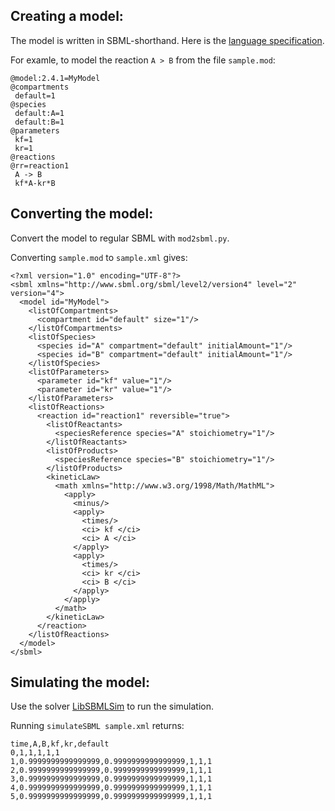 Creating a model:
---

The model is written in SBML-shorthand. Here is the [language specification](http://www.staff.ncl.ac.uk/d.j.wilkinson/software/sbml-sh/all.html).

For examle, to model the reaction `A > B` from the file `sample.mod`:

    @model:2.4.1=MyModel
    @compartments
     default=1
    @species
     default:A=1
     default:B=1
    @parameters
     kf=1
     kr=1
    @reactions
    @rr=reaction1
     A -> B
     kf*A-kr*B

Converting the model:
---
Convert the model to regular SBML with `mod2sbml.py`.

Converting `sample.mod` to `sample.xml` gives:

    <?xml version="1.0" encoding="UTF-8"?>
    <sbml xmlns="http://www.sbml.org/sbml/level2/version4" level="2" version="4">
      <model id="MyModel">
        <listOfCompartments>
          <compartment id="default" size="1"/>
        </listOfCompartments>
        <listOfSpecies>
          <species id="A" compartment="default" initialAmount="1"/>
          <species id="B" compartment="default" initialAmount="1"/>
        </listOfSpecies>
        <listOfParameters>
          <parameter id="kf" value="1"/>
          <parameter id="kr" value="1"/>
        </listOfParameters>
        <listOfReactions>
          <reaction id="reaction1" reversible="true">
            <listOfReactants>
              <speciesReference species="A" stoichiometry="1"/>
            </listOfReactants>
            <listOfProducts>
              <speciesReference species="B" stoichiometry="1"/>
            </listOfProducts>
            <kineticLaw>
              <math xmlns="http://www.w3.org/1998/Math/MathML">
                <apply>
                  <minus/>
                  <apply>
                    <times/>
                    <ci> kf </ci>
                    <ci> A </ci>
                  </apply>
                  <apply>
                    <times/>
                    <ci> kr </ci>
                    <ci> B </ci>
                  </apply>
                </apply>
              </math>
            </kineticLaw>
          </reaction>
        </listOfReactions>
      </model>
    </sbml>



Simulating the model:
---
Use the solver [LibSBMLSim](http://fun.bio.keio.ac.jp/software/libsbmlsim/) to run the simulation.

Running `simulateSBML sample.xml` returns:

    time,A,B,kf,kr,default
    0,1,1,1,1,1
    1,0.9999999999999999,0.9999999999999999,1,1,1
    2,0.9999999999999999,0.9999999999999999,1,1,1
    3,0.9999999999999999,0.9999999999999999,1,1,1
    4,0.9999999999999999,0.9999999999999999,1,1,1
    5,0.9999999999999999,0.9999999999999999,1,1,1
